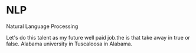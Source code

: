 # NLP
Natural Language Processing
  
Let's do this talent as my future well paid job.the
is that take away
in true or false. 
Alabama university in Tuscaloosa in Alabama. 
 
  
 
